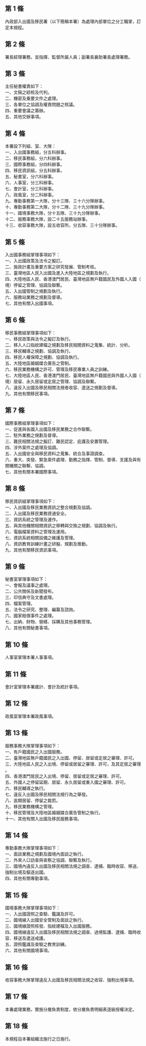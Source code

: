 第 1 條
-------
內政部入出國及移民署（以下簡稱本署）為處理內部單位之分工職掌，訂  
定本規程。

第 2 條
-------
署長綜理署務，並指揮、監督所屬人員；副署長襄助署長處理署務。

第 3 條
-------
主任秘書權責如下：  
一、文稿之綜核及代判。  
二、機密及重要文件之處理。  
三、各單位之協調及權責問題之核議。  
四、重要會議之籌辦。  
五、其他交辦事項。

第 4 條
-------
本署設下列組、室、大隊：  
一、入出國事務組，分五科辦事。  
二、移民事務組，分六科辦事。  
三、國際事務組，分四科辦事。  
四、移民資訊組，分五科辦事。  
五、秘書室，分六科辦事。  
六、人事室，分三科辦事。  
七、會計室，分三科辦事。  
八、政風室，分二科辦事。  
九、專勤事務第一大隊，分十三隊、三十六分隊辦事。  
十、專勤事務第二大隊，分十二隊、三十九分隊辦事。  
十一、國境事務大隊，分十五隊、三十九分隊辦事。  
十二、服務事務大隊，設二十五服務站辦事。  
十三、收容事務大隊，設五收容所，分五隊、三十分隊辦事。

第 5 條
-------
入出國事務組掌理事項如下：  
一、入出國政策及法令之擬訂。  
二、施政計畫及重要方案之研究發展、管制考核。  
三、臺灣地區人民入出國及進入大陸地區之規劃及執行。  
四、大陸地區人民、香港澳門居民、臺灣地區無戶籍國民及外國人入國（  
    境）停留之管理、協調及聯繫。  
五、入出國管制之規劃及執行。  
六、服務站業務之規劃及督導。  
七、其他有關入出國事項。

第 6 條
-------
移民事務組掌理事項如下：  
一、移民政策與法令之擬訂及執行。  
二、移入人口指紋建檔之規劃及移民相關資料之蒐集、統計、分析。  
三、移民輔導之規劃、協調及執行。  
四、移民人權保障之規劃、協調及執行。  
五、大陸地區婚姻媒合廣告之管制。  
六、移民業務機構之許可、管理及移民專業人員之訓練。  
七、大陸地區人民、香港澳門居民、臺灣地區無戶籍國民與外國人入國（  
    境）居留、永久居留或定居之管理、協調及聯繫。  
八、違反入出國及移民相關法規者收容、遣送之規劃及督導。  
九、其他有關移民事項。

第 7 條
-------
國際事務組掌理事項如下：  
一、促進與各國入出國及移民業務之合作聯繫。  
二、駐外業務之規劃及督導。  
三、難民相關法規之擬訂、難民認定、庇護及安置管理。  
四、涉外案件之處理及協調。  
五、入出國安全與移民資料之蒐集、統合及事證調查。  
六、重大、突發、緊急案件處理、勤務之指揮、管制、督導、支援及與有  
    關機關之聯繫、協調。  
七、其他有關本署國際事項。

第 8 條
-------
移民資訊組掌理事項如下：  
一、入出國及移民業務資訊之整合規劃及協調。  
二、入出國及移民業務資通安全。  
三、資訊系統之管理及運作。  
五、與其他機關相關資訊之移轉與交換之規劃、協調及執行。  
六、電腦檔案資料之管理及運用。  
七、資訊系統相關設備之維護及管理。  
八、資訊教育訓練計畫之研擬、規劃及推動。  
九、其他有關移民資訊事項。

第 9 條
-------
秘書室掌理事項如下：  
一、會報及議事之處理。  
二、公共關係及新聞發布。  
三、印信典守及文書處理。  
四、檔案管理。  
五、法令之研究、整理、編纂及諮詢。  
六、國家賠償事件之處理。  
七、出納、財物、營繕、採購及其他事務管理。  
八、其他有關秘書事項。

第 10 條
--------
人事室掌理本署人事事項。

第 11 條
--------
會計室掌理本署歲計、會計及統計事項。

第 12 條
--------
政風室掌理本署政風事項。

第 13 條
--------
服務事務大隊掌理事項如下：  
一、有戶籍國民之入出國服務。  
二、臺灣地區無戶籍國民之入出國、停留、居留或定居之審理、許可。  
三、大陸地區人民之入出境、停留或居留之審理、許可，及其定居之審理  
    。  
四、香港澳門居民之入出境、停留、居留或定居之審理、許可。  
五、外國人之停留延期、居留、永久居留或重入國之審理、許可。  
六、移民輔導之執行。  
七、違反入出國及移民相關法規行為之舉發。  
八、逾期居留、停留之裁罰。  
九、移民業務機構之管理。  
十、移民管理及大陸地區婚姻媒合廣告管制之執行。  
十一、其他有關入出國及移民服務事項。

第 14 條
--------
專勤事務大隊掌理事項如下：  
一、面談業務之規劃及國境內面談之執行。  
二、外來人口訪查與查察之協調、聯繫及執行。  
三、國境內違反入出國及移民相關法規之調查、逮捕、臨時收容、移送、  
    強制出境及驅逐出國。  
四、其他有關專勤事項。

第 15 條
--------
國境事務大隊掌理事項如下：  
一、入出國證照之查驗、鑑識及許可。  
二、國境線入出國安全管制及面談之執行。  
三、國境線證照核發、指紋建檔及入出國服務。  
四、國境線違反入出國及移民相關法規之調查、過境監護、逮捕、臨時收  
    容、移送及遣送戒護。  
五、證照鑑識及查驗之教育訓練。  
六、其他有關國境事項。

第 16 條
--------
收容事務大隊掌理違反入出國及移民相關法規之收容、強制出境事項。

第 17 條
--------
本署處理業務，實施分層負責制度，依分層負責明細表逐級授權決定。

第 18 條
--------
本規程自本署組織法施行之日施行。

